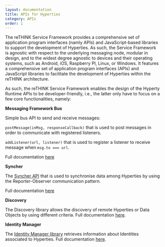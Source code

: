 ```yaml
---
layout: documentation
title: APIs for Hyperties
category: APIs
order: 1
---
```



The reTHINK Service Framework provides a comprehensive set of application program interfaces (namly APIs) and JavaScript-based libraries to support the development of Hyperties.  As such, the Service Framework is agnostic with respect to the underlying messaging node, modular in design, and to the widest degree agnostic to devices and their operating systems, such as Android, iOS, Raspberry PI, Linux, or Windows. It features a comprehensive set of application program interfaces (APIs) and JavaScript libraries to facilitate the development of Hyperties within the reTHINK architecture.

As such, the reTHINK Service Framework enables the design of the Hyperty Runtime APIs to be developer-friendly, i.e., the latter only have to focus on a few core functionalities, namely:

**Messaging Framework Bus**

Simple bus API to send and receive messages:

`postMessage(inMsg, responseCallback)` that is used to post messages in order to communicate with registered listeners.

`addListener(url, listener)` that is used to register a listener to receive message when `msg.to === url`.

Full documentation [here](https://doc.esdoc.org/github.com/reTHINK-project/dev-runtime-core/class/src/bus/Bus.js~Bus.html)

**Syncher**

The	[Syncher API](syncher.md) that is used to synchronise data among Hyperties by using the Reporter-Observer communication pattern.

Full documentation [here](https://doc.esdoc.org/github.com/reTHINK-project/dev-service-framework/class/src/syncher/Syncher.js~Syncher.html)

**Discovery**

The Discovery library allows the discovery of remote Hyperties or Data Objects by using different criteria.
Full documentation [here](https://doc.esdoc.org/github.com/reTHINK-project/dev-service-framework/class/src/discovery/Discovery.js~Discovery.html).

**Identity Manager**

The [Identity Manager library](identity-manager.md) retrieves information about Identities associated to Hyperties.
Full documentation [here](https://doc.esdoc.org/github.com/reTHINK-project/dev-service-framework/class/src/identityManager/IdentityManager.js~IdentityManager.html).
